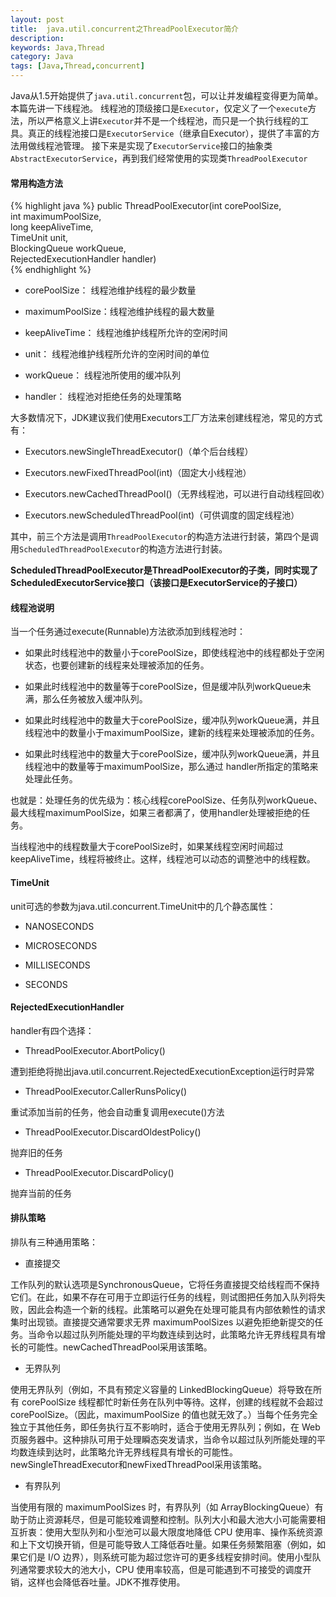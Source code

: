```yaml
---
layout: post
title:  java.util.concurrent之ThreadPoolExecutor简介
description:
keywords: Java,Thread
category: Java
tags: [Java,Thread,concurrent]
---
```


Java从1.5开始提供了`java.util.concurrent`包，可以让并发编程变得更为简单。本篇先讲一下线程池。
线程池的顶级接口是`Executor`，仅定义了一个`execute`方法，所以严格意义上讲`Executor`并不是一个线程池，而只是一个执行线程的工具。真正的线程池接口是`ExecutorService`（继承自Executor），提供了丰富的方法用做线程池管理。
接下来是实现了`ExecutorService`接口的抽象类`AbstractExecutorService`，再到我们经常使用的实现类`ThreadPoolExecutor`

<!-- more -->

#### 常用构造方法

{% highlight java %}
public ThreadPoolExecutor(int corePoolSize,  
                          int maximumPoolSize,  
                          long keepAliveTime,  
                          TimeUnit unit,  
                          BlockingQueue<Runnable> workQueue,  
                          RejectedExecutionHandler handler)  
{% endhighlight %}

* corePoolSize： 线程池维护线程的最少数量

* maximumPoolSize：线程池维护线程的最大数量

* keepAliveTime： 线程池维护线程所允许的空闲时间

* unit： 线程池维护线程所允许的空闲时间的单位

* workQueue： 线程池所使用的缓冲队列

* handler： 线程池对拒绝任务的处理策略

大多数情况下，JDK建议我们使用Executors工厂方法来创建线程池，常见的方式有：

* Executors.newSingleThreadExecutor()（单个后台线程）

* Executors.newFixedThreadPool(int)（固定大小线程池）

* Executors.newCachedThreadPool()（无界线程池，可以进行自动线程回收）

* Executors.newScheduledThreadPool(int)（可供调度的固定线程池）

其中，前三个方法是调用`ThreadPoolExecutor`的构造方法进行封装，第四个是调用`ScheduledThreadPoolExecutor`的构造方法进行封装。

__ScheduledThreadPoolExecutor是ThreadPoolExecutor的子类，同时实现了ScheduledExecutorService接口（该接口是ExecutorService的子接口）__

#### 线程池说明

当一个任务通过execute(Runnable)方法欲添加到线程池时：

* 如果此时线程池中的数量小于corePoolSize，即使线程池中的线程都处于空闲状态，也要创建新的线程来处理被添加的任务。

* 如果此时线程池中的数量等于corePoolSize，但是缓冲队列workQueue未满，那么任务被放入缓冲队列。

* 如果此时线程池中的数量大于corePoolSize，缓冲队列workQueue满，并且线程池中的数量小于maximumPoolSize，建新的线程来处理被添加的任务。

* 如果此时线程池中的数量大于corePoolSize，缓冲队列workQueue满，并且线程池中的数量等于maximumPoolSize，那么通过 handler所指定的策略来处理此任务。

也就是：处理任务的优先级为：核心线程corePoolSize、任务队列workQueue、最大线程maximumPoolSize，如果三者都满了，使用handler处理被拒绝的任务。

当线程池中的线程数量大于corePoolSize时，如果某线程空闲时间超过keepAliveTime，线程将被终止。这样，线程池可以动态的调整池中的线程数。

#### TimeUnit

unit可选的参数为java.util.concurrent.TimeUnit中的几个静态属性：

* NANOSECONDS

* MICROSECONDS

* MILLISECONDS

* SECONDS

#### RejectedExecutionHandler

handler有四个选择：

* ThreadPoolExecutor.AbortPolicy()

遭到拒绝将抛出java.util.concurrent.RejectedExecutionException运行时异常

* ThreadPoolExecutor.CallerRunsPolicy()

重试添加当前的任务，他会自动重复调用execute()方法

* ThreadPoolExecutor.DiscardOldestPolicy()

抛弃旧的任务

* ThreadPoolExecutor.DiscardPolicy()

抛弃当前的任务

#### 排队策略

排队有三种通用策略：

* 直接提交

工作队列的默认选项是SynchronousQueue，它将任务直接提交给线程而不保持它们。在此，如果不存在可用于立即运行任务的线程，则试图把任务加入队列将失败，因此会构造一个新的线程。此策略可以避免在处理可能具有内部依赖性的请求集时出现锁。直接提交通常要求无界 maximumPoolSizes 以避免拒绝新提交的任务。当命令以超过队列所能处理的平均数连续到达时，此策略允许无界线程具有增长的可能性。newCachedThreadPool采用该策略。

* 无界队列

使用无界队列（例如，不具有预定义容量的 LinkedBlockingQueue）将导致在所有 corePoolSize 线程都忙时新任务在队列中等待。这样，创建的线程就不会超过 corePoolSize。（因此，maximumPoolSize 的值也就无效了。）当每个任务完全独立于其他任务，即任务执行互不影响时，适合于使用无界队列；例如，在 Web 页服务器中。这种排队可用于处理瞬态突发请求，当命令以超过队列所能处理的平均数连续到达时，此策略允许无界线程具有增长的可能性。newSingleThreadExecutor和newFixedThreadPool采用该策略。

* 有界队列

当使用有限的 maximumPoolSizes 时，有界队列（如 ArrayBlockingQueue）有助于防止资源耗尽，但是可能较难调整和控制。队列大小和最大池大小可能需要相互折衷：使用大型队列和小型池可以最大限度地降低 CPU 使用率、操作系统资源和上下文切换开销，但是可能导致人工降低吞吐量。如果任务频繁阻塞（例如，如果它们是 I/O 边界），则系统可能为超过您许可的更多线程安排时间。使用小型队列通常要求较大的池大小，CPU 使用率较高，但是可能遇到不可接受的调度开销，这样也会降低吞吐量。JDK不推荐使用。

